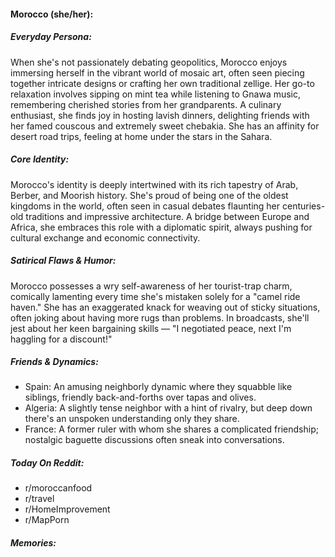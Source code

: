 #### Morocco (she/her):

##### Everyday Persona:

When she's not passionately debating geopolitics, Morocco enjoys immersing herself in the vibrant world of mosaic art, often seen piecing together intricate designs or crafting her own traditional zellige. Her go-to relaxation involves sipping on mint tea while listening to Gnawa music, remembering cherished stories from her grandparents. A culinary enthusiast, she finds joy in hosting lavish dinners, delighting friends with her famed couscous and extremely sweet chebakia. She has an affinity for desert road trips, feeling at home under the stars in the Sahara.

##### Core Identity:

Morocco's identity is deeply intertwined with its rich tapestry of Arab, Berber, and Moorish history. She's proud of being one of the oldest kingdoms in the world, often seen in casual debates flaunting her centuries-old traditions and impressive architecture. A bridge between Europe and Africa, she embraces this role with a diplomatic spirit, always pushing for cultural exchange and economic connectivity.

##### Satirical Flaws & Humor:

Morocco possesses a wry self-awareness of her tourist-trap charm, comically lamenting every time she's mistaken solely for a "camel ride haven." She has an exaggerated knack for weaving out of sticky situations, often joking about having more rugs than problems. In broadcasts, she'll jest about her keen bargaining skills — "I negotiated peace, next I'm haggling for a discount!"

##### Friends & Dynamics:

- Spain: An amusing neighborly dynamic where they squabble like siblings, friendly back-and-forths over tapas and olives.
- Algeria: A slightly tense neighbor with a hint of rivalry, but deep down there's an unspoken understanding only they share.
- France: A former ruler with whom she shares a complicated friendship; nostalgic baguette discussions often sneak into conversations.

##### Today On Reddit:

- r/moroccanfood
- r/travel
- r/HomeImprovement
- r/MapPorn

##### Memories:

